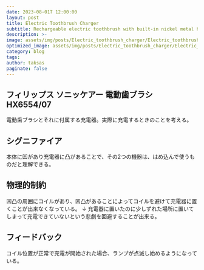 ```yaml
---
date: 2023-08-01T 12:00:00
layout: post
title: Electric Toothbrush Charger
subtitle: Rechargeable electric toothbrush with built-in nickel metal hydride battery and its charger.
description: >-
image: assets/img/posts/Electric_toothbrush_charger/Electric_toothbrush_charger.jpg
optimized_image: assets/img/posts/Electric_toothbrush_charger/Electric_toothbrush_charger_resized_thumbnail.jpg
category: blog
tags: 
author: taksas
paginate: false
---
```


## フィリップス ソニッケアー 電動歯ブラシ HX6554/07

電動歯ブラシとそれに付属する充電器。実際に充電するときのことを考える。

## シグニファイア

本体に凹があり充電器に凸があることで、その2つの機器は、はめ込んで使うものだと理解できる。

## 物理的制約

凹凸の周囲にコイルがあり、凹凸があることによってコイルを避けて充電器に置くことが出来なくなっている。
↓
充電器に置いたのに少しずれた場所に置いてしまって充電できていないという悲劇を回避することが出来る。

## フィードバック

コイル位置が正常で充電が開始された場合、ランプが点滅し始めるようになっている。